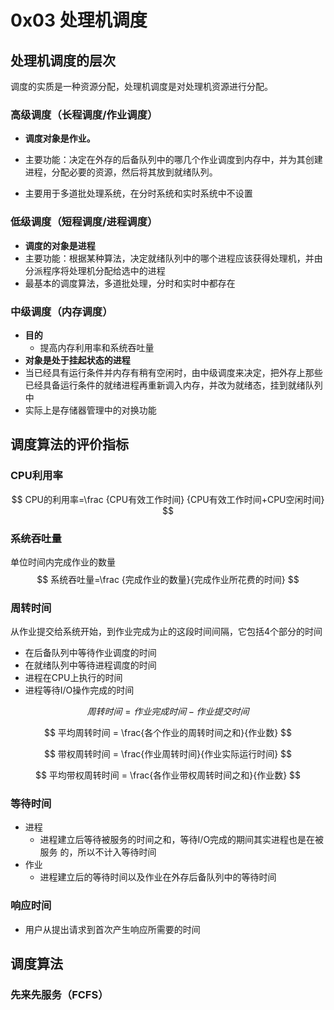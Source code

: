 # 0x03 处理机调度

## 处理机调度的层次

调度的实质是一种资源分配，处理机调度是对处理机资源进行分配。

### 高级调度（长程调度/作业调度）

- **调度对象是作业。**

- 主要功能：决定在外存的后备队列中的哪几个作业调度到内存中，并为其创建进程，分配必要的资源，然后将其放到就绪队列。
- 主要用于多道批处理系统，在分时系统和实时系统中不设置

### 低级调度（短程调度/进程调度）

- **调度的对象是进程**
- 主要功能：根据某种算法，决定就绪队列中的哪个进程应该获得处理机，并由分派程序将处理机分配给选中的进程
- 最基本的调度算法，多道批处理，分时和实时中都存在

### 中级调度（内存调度）

- **目的**
  - 提高内存利用率和系统吞吐量
- **对象是处于挂起状态的进程**
- 当已经具有运行条件并内存有稍有空闲时，由中级调度来决定，把外存上那些已经具备运行条件的就绪进程再重新调入内存，并改为就绪态，挂到就绪队列中
- 实际上是存储器管理中的对换功能

## 调度算法的评价指标

### CPU利用率

$$
CPU的利用率=\frac {CPU有效工作时间} {CPU有效工作时间+CPU空闲时间}
$$

### 系统吞吐量

单位时间内完成作业的数量
$$
系统吞吐量=\frac {完成作业的数量}{完成作业所花费的时间}
$$

### 周转时间

从作业提交给系统开始，到作业完成为止的这段时间间隔，它包括4个部分的时间

- 在后备队列中等待作业调度的时间
- 在就绪队列中等待进程调度的时间
- 进程在CPU上执行的时间
- 进程等待I/O操作完成的时间

$$
周转时间= 作业完成时间-作业提交时间
$$

$$
平均周转时间 = \frac{各个作业的周转时间之和}{作业数}
$$

$$
带权周转时间 = \frac{作业周转时间}{作业实际运行时间}
$$

$$
平均带权周转时间 = \frac{各作业带权周转时间之和}{作业数}
$$

### 等待时间

- 进程
  - 进程建立后等待被服务的时间之和，等待I/O完成的期间其实进程也是在被服务 的，所以不计入等待时间
- 作业
  - 进程建立后的等待时间以及作业在外存后备队列中的等待时间

### 响应时间

- 用户从提出请求到首次产生响应所需要的时间

## 调度算法

### 先来先服务（FCFS）




